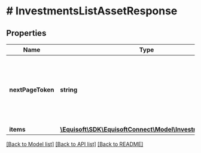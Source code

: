 # # InvestmentsListAssetResponse

## Properties

Name | Type | Description | Notes
------------ | ------------- | ------------- | -------------
**nextPageToken** | **string** | Opaque token used to get the next page of the result. Omitted if no more results. | [optional]
**items** | [**\Equisoft\SDK\EquisoftConnect\Model\InvestmentsAsset[]**](InvestmentsAsset.md) |  |

[[Back to Model list]](../../README.md#models) [[Back to API list]](../../README.md#endpoints) [[Back to README]](../../README.md)
